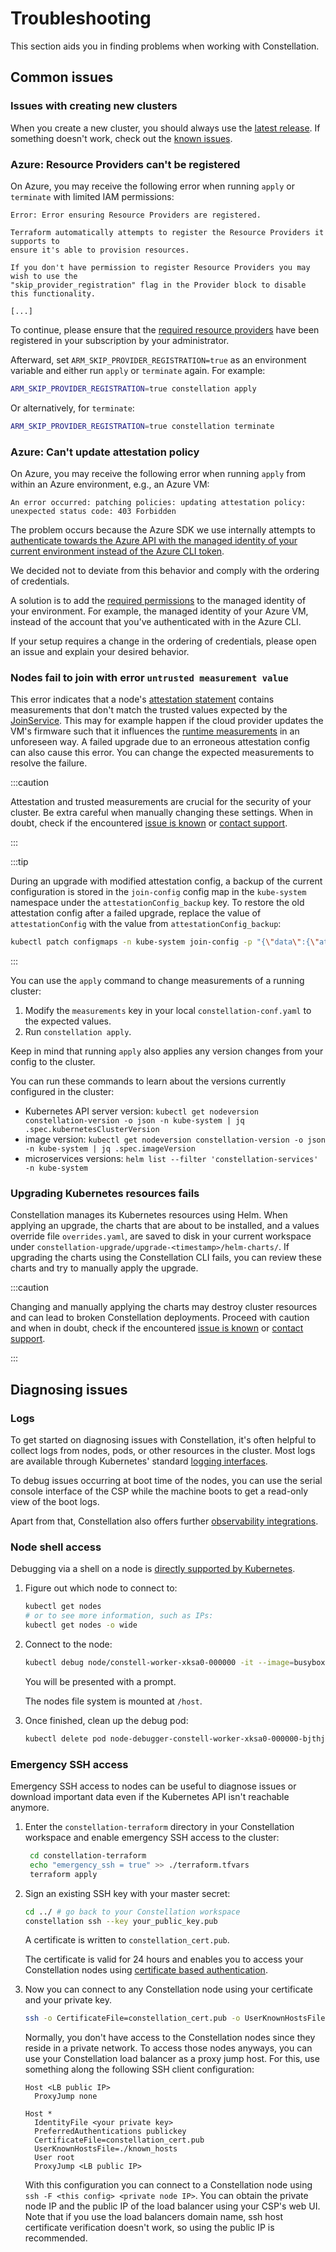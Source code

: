 # Troubleshooting

This section aids you in finding problems when working with Constellation.

## Common issues

### Issues with creating new clusters

When you create a new cluster, you should always use the [latest release](https://github.com/edgelesssys/constellation/releases/latest).
If something doesn't work, check out the [known issues](https://github.com/edgelesssys/constellation/issues?q=is%3Aopen+is%3Aissue+label%3A%22known+issue%22).

### Azure: Resource Providers can't be registered

On Azure, you may receive the following error when running `apply` or `terminate` with limited IAM permissions:

```shell-session
Error: Error ensuring Resource Providers are registered.

Terraform automatically attempts to register the Resource Providers it supports to
ensure it's able to provision resources.

If you don't have permission to register Resource Providers you may wish to use the
"skip_provider_registration" flag in the Provider block to disable this functionality.

[...]
```

To continue, please ensure that the [required resource providers](../getting-started/install.md#required-permissions) have been registered in your subscription by your administrator.

Afterward, set `ARM_SKIP_PROVIDER_REGISTRATION=true` as an environment variable and either run `apply` or `terminate` again.
For example:

```bash
ARM_SKIP_PROVIDER_REGISTRATION=true constellation apply
```

Or alternatively, for `terminate`:

```bash
ARM_SKIP_PROVIDER_REGISTRATION=true constellation terminate
```

### Azure: Can't update attestation policy

On Azure, you may receive the following error when running `apply` from within an Azure environment, e.g., an Azure VM:

```shell-session
An error occurred: patching policies: updating attestation policy: unexpected status code: 403 Forbidden
```

The problem occurs because the Azure SDK we use internally attempts to [authenticate towards the Azure API with the managed identity of your current environment instead of the Azure CLI token](https://pkg.go.dev/github.com/Azure/azure-sdk-for-go/sdk/azidentity#DefaultAzureCredential).

We decided not to deviate from this behavior and comply with the ordering of credentials.

A solution is to add the [required permissions](../getting-started/install.md#required-permissions) to the managed identity of your environment. For example, the managed identity of your Azure VM, instead of the account that you've authenticated with in the Azure CLI.

If your setup requires a change in the ordering of credentials, please open an issue and explain your desired behavior.



### Nodes fail to join with error `untrusted measurement value`

This error indicates that a node's [attestation statement](../architecture/attestation.md) contains measurements that don't match the trusted values expected by the [JoinService](../architecture/microservices.md#joinservice).
This may for example happen if the cloud provider updates the VM's firmware such that it influences the [runtime measurements](../architecture/attestation.md#runtime-measurements) in an unforeseen way.
A failed upgrade due to an erroneous attestation config can also cause this error.
You can change the expected measurements to resolve the failure.

:::caution

Attestation and trusted measurements are crucial for the security of your cluster.
Be extra careful when manually changing these settings.
When in doubt, check if the encountered [issue is known](https://github.com/edgelesssys/constellation/issues?q=is%3Aopen+is%3Aissue+label%3A%22known+issue%22) or [contact support](https://github.com/edgelesssys/constellation#support).

:::

:::tip

During an upgrade with modified attestation config, a backup of the current configuration is stored in the `join-config` config map in the `kube-system` namespace under the `attestationConfig_backup` key. To restore the old attestation config after a failed upgrade, replace the value of `attestationConfig` with the value from `attestationConfig_backup`:

```bash
kubectl patch configmaps -n kube-system join-config -p "{\"data\":{\"attestationConfig\":\"$(kubectl get configmaps -n kube-system join-config -o "jsonpath={.data.attestationConfig_backup}")\"}}"
```

:::

You can use the `apply` command to change measurements of a running cluster:

1. Modify the `measurements` key in your local `constellation-conf.yaml` to the expected values.
2. Run `constellation apply`.

Keep in mind that running `apply` also applies any version changes from your config to the cluster.

You can run these commands to learn about the versions currently configured in the cluster:

- Kubernetes API server version: `kubectl get nodeversion constellation-version -o json -n kube-system | jq .spec.kubernetesClusterVersion`
- image version: `kubectl get nodeversion constellation-version -o json -n kube-system | jq .spec.imageVersion`
- microservices versions: `helm list --filter 'constellation-services' -n kube-system`

### Upgrading Kubernetes resources fails

Constellation manages its Kubernetes resources using Helm.
When applying an upgrade, the charts that are about to be installed, and a values override file `overrides.yaml`,
are saved to disk in your current workspace under `constellation-upgrade/upgrade-<timestamp>/helm-charts/`.
If upgrading the charts using the Constellation CLI fails, you can review these charts and try to manually apply the upgrade.

:::caution

Changing and manually applying the charts may destroy cluster resources and can lead to broken Constellation deployments.
Proceed with caution and when in doubt,
check if the encountered [issue is known](https://github.com/edgelesssys/constellation/issues?q=is%3Aopen+is%3Aissue+label%3A%22known+issue%22) or [contact support](https://github.com/edgelesssys/constellation#support).

:::

## Diagnosing issues

### Logs

To get started on diagnosing issues with Constellation, it's often helpful to collect logs from nodes, pods, or other resources in the cluster. Most logs are available through Kubernetes' standard
[logging interfaces](https://kubernetes.io/docs/concepts/cluster-administration/logging/).

To debug issues occurring at boot time of the nodes, you can use the serial console interface of the CSP while the machine boots to get a read-only view of the boot logs.

Apart from that, Constellation also offers further [observability integrations](../architecture/observability.md).

### Node shell access

Debugging via a shell on a node is [directly supported by Kubernetes](https://kubernetes.io/docs/tasks/debug/debug-application/debug-running-pod/#node-shell-session).

1. Figure out which node to connect to:

    ```bash
    kubectl get nodes
    # or to see more information, such as IPs:
    kubectl get nodes -o wide
    ```

2. Connect to the node:

    ```bash
    kubectl debug node/constell-worker-xksa0-000000 -it --image=busybox
    ```

    You will be presented with a prompt.

    The nodes file system is mounted at `/host`.

3. Once finished, clean up the debug pod:

    ```bash
    kubectl delete pod node-debugger-constell-worker-xksa0-000000-bjthj
    ```

### Emergency SSH access

Emergency SSH access to nodes can be useful to diagnose issues or download important data even if the Kubernetes API isn't reachable anymore.

1. Enter the `constellation-terraform` directory in your Constellation workspace and enable emergency SSH access to the cluster:

   ```bash
    cd constellation-terraform
    echo "emergency_ssh = true" >> ./terraform.tfvars
    terraform apply
   ```

2. Sign an existing SSH key with your master secret:

   ```bash
   cd ../ # go back to your Constellation workspace
   constellation ssh --key your_public_key.pub
   ```

   A certificate is written to `constellation_cert.pub`.

   The certificate is valid for 24 hours and enables you to access your Constellation nodes using
   [certificate based authentication](https://en.wikibooks.org/wiki/OpenSSH/Cookbook/Certificate-based_Authentication).

3. Now you can connect to any Constellation node using your certificate and your private key.

   ```bash
   ssh -o CertificateFile=constellation_cert.pub -o UserKnownHostsFile=./known_hosts -i <your private key> root@<ip of constellation node>
   ```

   Normally, you don't have access to the Constellation nodes since they reside in a private network.
   To access those nodes anyways, you can use your Constellation load balancer as a proxy jump host.
   For this, use something along the following SSH client configuration:

   ```text
   Host <LB public IP>
     ProxyJump none

   Host *
     IdentityFile <your private key>
     PreferredAuthentications publickey
     CertificateFile=constellation_cert.pub
     UserKnownHostsFile=./known_hosts
     User root
     ProxyJump <LB public IP>
   ```

   With this configuration you can connect to a Constellation node using `ssh -F <this config> <private node IP>`.
   You can obtain the private node IP and the public IP of the load balancer using your CSP's web UI. Note that if
   you use the load balancers domain name, ssh host certificate verification doesn't work, so using the public IP is recommended.
